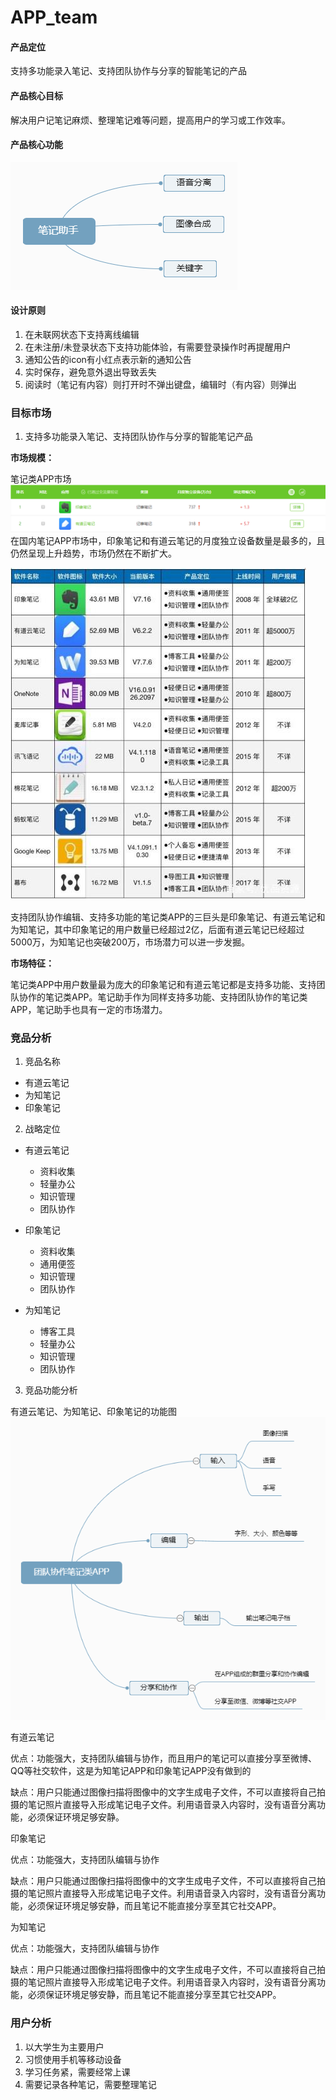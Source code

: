 # APP_team
#### 产品定位
支持多功能录入笔记、支持团队协作与分享的智能笔记的产品
#### 产品核心目标
解决用户记笔记麻烦、整理笔记难等问题，提高用户的学习或工作效率。
#### 产品核心功能
![image](https://github.com/paihsinLi/APP/blob/main/images/%E4%BA%A7%E5%93%81%E6%9E%B6%E6%9E%84%E5%9B%BE/u156.png)

#### 设计原则
1. 在未联网状态下支持离线编辑  
2. 在未注册/未登录状态下支持功能体验，有需要登录操作时再提醒用户  
3. 通知公告的icon有小红点表示新的通知公告
4. 实时保存，避免意外退出导致丢失
5. 阅读时（笔记有内容）则打开时不弹出键盘，编辑时（有内容）则弹出

### 目标市场
1. 支持多功能录入笔记、支持团队协作与分享的智能笔记产品

**市场规模：**

笔记类APP市场
![image](https://github.com/paihsinLi/APP/blob/main/images/%E4%BA%A7%E5%93%81%E6%9E%B6%E6%9E%84%E5%9B%BE/u157.png)
在国内笔记APP市场中，印象笔记和有道云笔记的月度独立设备数量是最多的，且仍然呈现上升趋势，市场仍然在不断扩大。


![image](https://github.com/paihsinLi/APP/blob/main/images/%E4%BA%A7%E5%93%81%E6%9E%B6%E6%9E%84%E5%9B%BE/u158.jfif)

支持团队协作编辑、支持多功能的笔记类APP的三巨头是印象笔记、有道云笔记和为知笔记，其中印象笔记的用户数量已经超过2亿，后面有道云笔记已经超过5000万，为知笔记也突破200万，市场潜力可以进一步发掘。

**市场特征：**

笔记类APP中用户数量最为庞大的印象笔记和有道云笔记都是支持多功能、支持团队协作的笔记类APP。笔记助手作为同样支持多功能、支持团队协作的笔记类APP，笔记助手也具有一定的市场潜力。


### 竞品分析
1. 竞品名称
- 有道云笔记
- 为知笔记
- 印象笔记
2. 战略定位

- 有道云笔记
  - 资料收集
  - 轻量办公
  - 知识管理
  - 团队协作

- 印象笔记
  - 资料收集
  - 通用便签
  - 知识管理
  - 团队协作

- 为知笔记
  - 博客工具
  - 轻量办公
  - 知识管理
  - 团队协作

3. 竞品功能分析

有道云笔记、为知笔记、印象笔记的功能图
![image](https://github.com/paihsinLi/APP/blob/main/images/%E4%BA%A7%E5%93%81%E6%9E%B6%E6%9E%84%E5%9B%BE/u159.png)

有道云笔记

优点：功能强大，支持团队编辑与协作，而且用户的笔记可以直接分享至微博、QQ等社交软件，这是为知笔记APP和印象笔记APP没有做到的

缺点：用户只能通过图像扫描将图像中的文字生成电子文件，不可以直接将自己拍摄的笔记照片直接导入形成笔记电子文件。利用语音录入内容时，没有语音分离功能，必须保证环境足够安静。

印象笔记

优点：功能强大，支持团队编辑与协作

缺点：用户只能通过图像扫描将图像中的文字生成电子文件，不可以直接将自己拍摄的笔记照片直接导入形成笔记电子文件。利用语音录入内容时，没有语音分离功能，必须保证环境足够安静，而且笔记不能直接分享至其它社交APP。

为知笔记

优点：功能强大，支持团队编辑与协作

缺点：用户只能通过图像扫描将图像中的文字生成电子文件，不可以直接将自己拍摄的笔记照片直接导入形成笔记电子文件。利用语音录入内容时，没有语音分离功能，必须保证环境足够安静，而且笔记不能直接分享至其它社交APP。


### 用户分析  
1. 以大学生为主要用户
2. 习惯使用手机等移动设备
3. 学习任务紧，需要经常上课
4. 需要记录各种笔记，需要整理笔记
